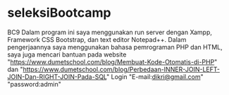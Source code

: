 # seleksiBootcamp
BC9
Dalam program ini saya menggunakan run server dengan Xampp, Framework CSS Bootstrap, dan text editor Notepad++.
Dalam pengerjaannya saya menggunakan bahasa pemrograman PHP dan HTML, saya juga mencari bantuan pada website "https://www.dumetschool.com/blog/Membuat-Kode-Otomatis-di-PHP" dan "https://www.dumetschool.com/blog/Perbedaan-INNER-JOIN-LEFT-JOIN-Dan-RIGHT-JOIN-Pada-SQL"
Login "E-mail:dikri@gmail.com" "password:admin"

